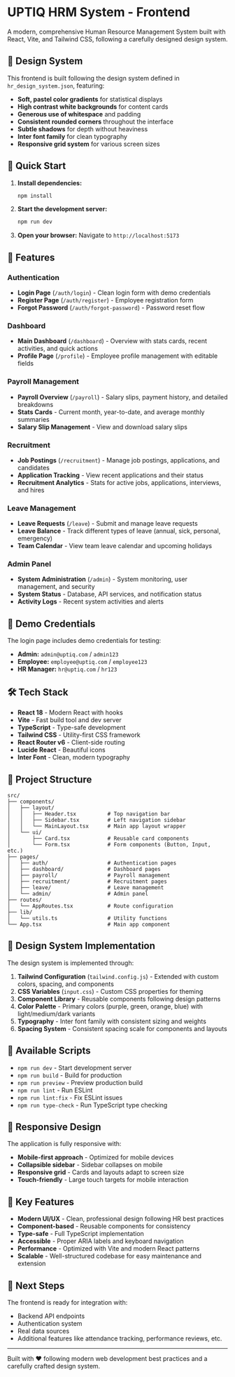 # UPTIQ HRM System - Frontend

A modern, comprehensive Human Resource Management System built with React, Vite, and Tailwind CSS, following a carefully designed design system.

## 🎨 Design System

This frontend is built following the design system defined in `hr_design_system.json`, featuring:

- **Soft, pastel color gradients** for statistical displays
- **High contrast white backgrounds** for content cards
- **Generous use of whitespace** and padding
- **Consistent rounded corners** throughout the interface
- **Subtle shadows** for depth without heaviness
- **Inter font family** for clean typography
- **Responsive grid system** for various screen sizes

## 🚀 Quick Start

1. **Install dependencies:**
   ```bash
   npm install
   ```

2. **Start the development server:**
   ```bash
   npm run dev
   ```

3. **Open your browser:**
   Navigate to `http://localhost:5173`

## 📱 Features

### Authentication
- **Login Page** (`/auth/login`) - Clean login form with demo credentials
- **Register Page** (`/auth/register`) - Employee registration form
- **Forgot Password** (`/auth/forgot-password`) - Password reset flow

### Dashboard
- **Main Dashboard** (`/dashboard`) - Overview with stats cards, recent activities, and quick actions
- **Profile Page** (`/profile`) - Employee profile management with editable fields

### Payroll Management
- **Payroll Overview** (`/payroll`) - Salary slips, payment history, and detailed breakdowns
- **Stats Cards** - Current month, year-to-date, and average monthly summaries
- **Salary Slip Management** - View and download salary slips

### Recruitment
- **Job Postings** (`/recruitment`) - Manage job postings, applications, and candidates
- **Application Tracking** - View recent applications and their status
- **Recruitment Analytics** - Stats for active jobs, applications, interviews, and hires

### Leave Management
- **Leave Requests** (`/leave`) - Submit and manage leave requests
- **Leave Balance** - Track different types of leave (annual, sick, personal, emergency)
- **Team Calendar** - View team leave calendar and upcoming holidays

### Admin Panel
- **System Administration** (`/admin`) - System monitoring, user management, and security
- **System Status** - Database, API services, and notification status
- **Activity Logs** - Recent system activities and alerts

## 🎯 Demo Credentials

The login page includes demo credentials for testing:

- **Admin:** `admin@uptiq.com` / `admin123`
- **Employee:** `employee@uptiq.com` / `employee123`
- **HR Manager:** `hr@uptiq.com` / `hr123`

## 🛠 Tech Stack

- **React 18** - Modern React with hooks
- **Vite** - Fast build tool and dev server
- **TypeScript** - Type-safe development
- **Tailwind CSS** - Utility-first CSS framework
- **React Router v6** - Client-side routing
- **Lucide React** - Beautiful icons
- **Inter Font** - Clean, modern typography

## 📁 Project Structure

```
src/
├── components/
│   ├── layout/
│   │   ├── Header.tsx          # Top navigation bar
│   │   ├── Sidebar.tsx         # Left navigation sidebar
│   │   └── MainLayout.tsx      # Main app layout wrapper
│   └── ui/
│       ├── Card.tsx            # Reusable card components
│       └── Form.tsx            # Form components (Button, Input, etc.)
├── pages/
│   ├── auth/                   # Authentication pages
│   ├── dashboard/              # Dashboard pages
│   ├── payroll/                # Payroll management
│   ├── recruitment/            # Recruitment pages
│   ├── leave/                  # Leave management
│   └── admin/                  # Admin panel
├── routes/
│   └── AppRoutes.tsx           # Route configuration
├── lib/
│   └── utils.ts                # Utility functions
└── App.tsx                     # Main app component
```

## 🎨 Design System Implementation

The design system is implemented through:

1. **Tailwind Configuration** (`tailwind.config.js`) - Extended with custom colors, spacing, and components
2. **CSS Variables** (`input.css`) - Custom CSS properties for theming
3. **Component Library** - Reusable components following design patterns
4. **Color Palette** - Primary colors (purple, green, orange, blue) with light/medium/dark variants
5. **Typography** - Inter font family with consistent sizing and weights
6. **Spacing System** - Consistent spacing scale for components and layouts

## 🔧 Available Scripts

- `npm run dev` - Start development server
- `npm run build` - Build for production
- `npm run preview` - Preview production build
- `npm run lint` - Run ESLint
- `npm run lint:fix` - Fix ESLint issues
- `npm run type-check` - Run TypeScript type checking

## 📱 Responsive Design

The application is fully responsive with:
- **Mobile-first approach** - Optimized for mobile devices
- **Collapsible sidebar** - Sidebar collapses on mobile
- **Responsive grid** - Cards and layouts adapt to screen size
- **Touch-friendly** - Large touch targets for mobile interaction

## 🎯 Key Features

- **Modern UI/UX** - Clean, professional design following HR best practices
- **Component-based** - Reusable components for consistency
- **Type-safe** - Full TypeScript implementation
- **Accessible** - Proper ARIA labels and keyboard navigation
- **Performance** - Optimized with Vite and modern React patterns
- **Scalable** - Well-structured codebase for easy maintenance and extension

## 🚀 Next Steps

The frontend is ready for integration with:
- Backend API endpoints
- Authentication system
- Real data sources
- Additional features like attendance tracking, performance reviews, etc.

---

Built with ❤️ following modern web development best practices and a carefully crafted design system.
